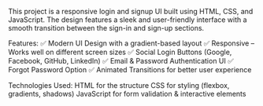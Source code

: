This project is a responsive login and signup UI built using HTML, CSS, and JavaScript. The design features a sleek and user-friendly interface with a smooth transition between the sign-in and sign-up sections.

Features:
✅ Modern UI Design with a gradient-based layout
✅ Responsive – Works well on different screen sizes
✅ Social Login Buttons (Google, Facebook, GitHub, LinkedIn)
✅ Email & Password Authentication UI
✅ Forgot Password Option
✅ Animated Transitions for better user experience

Technologies Used:
HTML for the structure
CSS for styling (flexbox, gradients, shadows)
JavaScript for form validation & interactive elements
